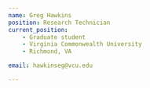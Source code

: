 ```yaml
---
name: Greg Hawkins
position: Research Technician
current_position:
    - Graduate student
    - Virginia Commonwealth University
    - Richmond, VA

email: hawkinseg@vcu.edu

---
```

